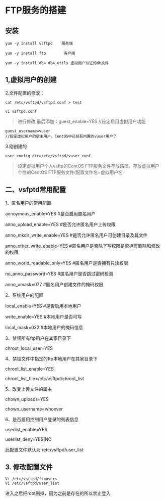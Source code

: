 # FTP服务的搭建

## 安装

```
yum -y install vsftpd    服务端

yum -y install ftp        客户端

yum -y install db4 db4_utils 虚拟用户认证的db文件
```

## 1,虚拟用户的创建

 2.文件配置的修改：
 ```
 cat /etc/vsftpd/vsftpd.conf > test
 ```

 ```
 vi vsftpd.conf
 ``` 
 >进行修改 最后添加：guest_enable=YES //设定启用虚拟用户功能
```
guest_username=vuser 
//指定虚拟用户的宿主用户，CentOS中已经有内置的vuser用户了
 ```
3.刚创建的
```
user_config_dir=/etc/vsftpd/vuser_conf
```
>设定虚拟用户个人vsftp的CentOS FTP服务文件存放路径。存放虚拟用户个性的CentOS FTP服务文件(配置文件名=虚拟用户名


## 二、vsfptd常用配置

1、匿名用户的常用配置 

annoymous_enable=YES  #是否启用匿名用户

anno_upload_enable=YES #是否允许匿名用户上传权限

anno_mkdir_write_enable=YES #是否允许匿名用户可创建目录及其文件

anno_other_write_ebable=YES #匿名用户是否除了写权限是否拥有删除和修改的权限 

anno_world_readable_only=YES #匿名用户是否拥有只读权限  

no_anno_password=YES #匿名用户是否跳过密码检测  

anno_umask=077 #匿名用户创建文件的掩码权限   

2、系统用户的配置 

local_enable=YES #是否启用本地用户  

write_enable=YES #本地用户是否可写 

local_mask=022 #本地用户的掩码信息

3、禁锢所有ftp用户在其家目录下  

chroot_local_user=YES  

4、禁锢文件中指定的ftp本地用户在其家目录下  

chroot_list_enable=YES 

chroot_list_file=/etc/vsftpd/chroot_list

5、改变上传文件的属主 

chown_uploads=YES   

chown_username=whoever   

6、是否启用控制用户登录的列表信息  

userlist_enable=YES 

userlist_deny=YES|NO 

此配置文件默认为:/etc/vsftpd/user_list 

## 3. 修改配置文件 

```
Vi /etc/vsftpd/ftpusers 
Vi /etc/vsftpd/user_list 
```
进入之后把root删掉，因为之前是存在的所以禁止登入 